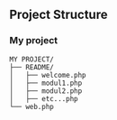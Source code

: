 ## Project Structure 

### My project

```
MY PROJECT/
├── README/
│   ├── welcome.php
│   ├── modul1.php
│   ├── modul2.php
│   ├── etc...php
└── web.php
```
